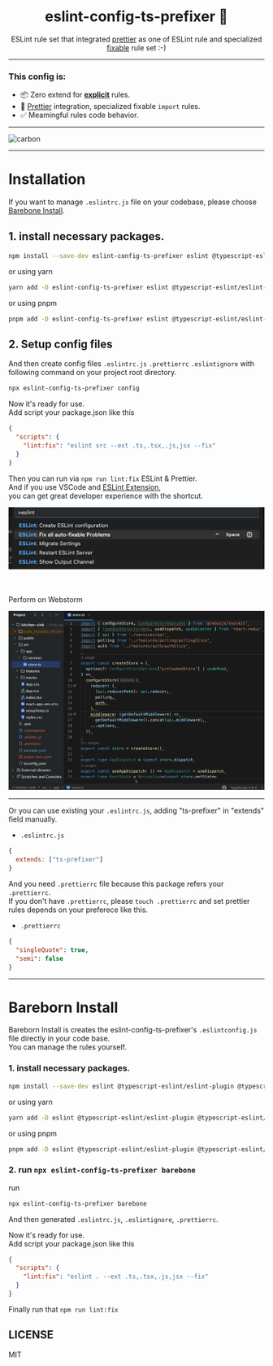 <div align="center">
<h1>eslint-config-ts-prefixer 🌈</h1>

<p>ESLint rule set that integrated <a href="https://prettier.io/">prettier</a> as one of ESLint rule and specialized <a href="https://eslint.org/docs/latest/user-guide/command-line-interface#--fix">fixable</a> rule set :-)</p>
</div>

---

### This config is:
- 📦 Zero extend for [**explicit**](https://github.com/laststance/eslint-config-ts-prefixer/blob/main/index.js) rules.
- 💅 [Prettier](https://prettier.io/) integration, specialized fixable `import` rules.
- ✅ Meamingful rules code behavior.

----

![carbon](https://github.com/laststance/eslint-config-ts-prefixer/assets/5501268/ecd9b954-adf3-48ab-a406-5506070aafd1)


----

# Installation
If you want to manage `.eslintrc.js` file on your codebase, please choose [Barebone Install](#bareborn-install).

## 1. install necessary packages.

```bash
npm install --save-dev eslint-config-ts-prefixer eslint @typescript-eslint/eslint-plugin @typescript-eslint/parser typescript eslint-plugin-import eslint-import-resolver-typescript eslint-plugin-prettier eslint-plugin-sort-keys-fix prettier
```
or using yarn

```bash
yarn add -D eslint-config-ts-prefixer eslint @typescript-eslint/eslint-plugin @typescript-eslint/parser typescript eslint-plugin-import eslint-import-resolver-typescript eslint-plugin-prettier eslint-plugin-sort-keys-fix prettier
```

or using pnpm

```bash
pnpm add -D eslint-config-ts-prefixer eslint @typescript-eslint/eslint-plugin @typescript-eslint/parser typescript eslint-plugin-import eslint-import-resolver-typescript eslint-plugin-prettier eslint-plugin-sort-keys-fix prettier
```


## 2. Setup config files

And then create config files `.eslintrc.js`  `.prettierrc` `.eslintignore` with following command on your project root directory.

```bash
npx eslint-config-ts-prefixer config
```

Now it's ready for use.  
Add script your package.json like this

```json
{
  "scripts": {
    "lint:fix": "eslint src --ext .ts,.tsx,.js,jsx --fix"
  }
}
```

Then you can run via `npm run lint:fix` ESLint & Prettier.  
And if you use VSCode and [ESLint Extension](https://marketplace.visualstudio.com/items?itemName=dbaeumer.vscode-eslint),  
you can get great developer experience with the shortcut.


<div align="left">
  <img src="./assets/extension.png" alt="config"/>
</div>

<br>
<br>

<div align="leftr">
  <p>Perform on Webstorm</p>
    <img src="./assets/autofix.gif" alt="autofix" />
</div>

--------------

Or you can use existing your `.eslintrc.js`, adding "ts-prefixer" in "extends" field manually.  

- ```.eslintrc.js```
```js
{
  extends: ["ts-prefixer"]
}
```

And you need `.prettierrc` file because this package refers your `.prettierrc`.    
If you don't have `.prettierrc`, please `touch .prettierrc` and set prettier rules depends on your preferece like this.

- ```.prettierrc```
```json
{
  "singleQuote": true,
  "semi": false
}
```

--------------

# Bareborn Install
Bareborn Install is creates the eslint-config-ts-prefixer's `.eslintconfig.js` file directly in your code base.  
You can manage the rules yourself.

### 1. install necessary packages.

```bash
npm install --save-dev eslint @typescript-eslint/eslint-plugin @typescript-eslint/parser typescript eslint-plugin-import eslint-import-resolver-typescript eslint-plugin-prettier eslint-plugin-sort-keys-fix prettier
```
or using yarn

```bash
yarn add -D eslint @typescript-eslint/eslint-plugin @typescript-eslint/parser typescript eslint-plugin-import eslint-import-resolver-typescript eslint-plugin-prettier eslint-plugin-sort-keys-fix prettier
```

or using pnpm

```bash
pnpm add -D eslint @typescript-eslint/eslint-plugin @typescript-eslint/parser typescript eslint-plugin-import eslint-import-resolver-typescript eslint-plugin-prettier eslint-plugin-sort-keys-fix prettier
```

### 2. run `npx eslint-config-ts-prefixer barebone`

run  

```bash
npx eslint-config-ts-prefixer barebone
```

And then generated `.eslintrc.js`, `.eslintignore`, `.prettierrc`.

Now it's ready for use.  
Add script your package.json like this

```json
{
  "scripts": {
    "lint:fix": "eslint . --ext .ts,.tsx,.js,jsx --fix"
  }
}
```

Finally run that `npm run lint:fix`


## LICENSE

MIT

